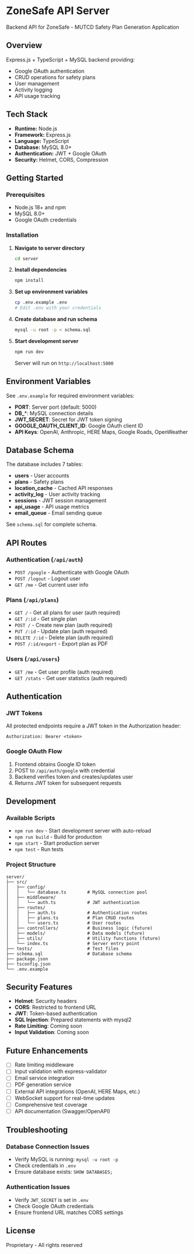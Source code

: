 # ZoneSafe API Server

Backend API for ZoneSafe - MUTCD Safety Plan Generation Application

## Overview

Express.js + TypeScript + MySQL backend providing:
- Google OAuth authentication
- CRUD operations for safety plans
- User management
- Activity logging
- API usage tracking

## Tech Stack

- **Runtime:** Node.js
- **Framework:** Express.js
- **Language:** TypeScript
- **Database:** MySQL 8.0+
- **Authentication:** JWT + Google OAuth
- **Security:** Helmet, CORS, Compression

## Getting Started

### Prerequisites

- Node.js 18+ and npm
- MySQL 8.0+
- Google OAuth credentials

### Installation

1. **Navigate to server directory**
   ```bash
   cd server
   ```

2. **Install dependencies**
   ```bash
   npm install
   ```

3. **Set up environment variables**
   ```bash
   cp .env.example .env
   # Edit .env with your credentials
   ```

4. **Create database and run schema**
   ```bash
   mysql -u root -p < schema.sql
   ```

5. **Start development server**
   ```bash
   npm run dev
   ```
   Server will run on `http://localhost:5000`

## Environment Variables

See `.env.example` for required environment variables:

- **PORT**: Server port (default: 5000)
- **DB_***: MySQL connection details
- **JWT_SECRET**: Secret for JWT token signing
- **GOOGLE_OAUTH_CLIENT_ID**: Google OAuth client ID
- **API Keys**: OpenAI, Anthropic, HERE Maps, Google Roads, OpenWeather

## Database Schema

The database includes 7 tables:
- **users** - User accounts
- **plans** - Safety plans
- **location_cache** - Cached API responses
- **activity_log** - User activity tracking
- **sessions** - JWT session management
- **api_usage** - API usage metrics
- **email_queue** - Email sending queue

See `schema.sql` for complete schema.

## API Routes

### Authentication (`/api/auth`)

- `POST /google` - Authenticate with Google OAuth
- `POST /logout` - Logout user
- `GET /me` - Get current user info

### Plans (`/api/plans`)

- `GET /` - Get all plans for user (auth required)
- `GET /:id` - Get single plan
- `POST /` - Create new plan (auth required)
- `PUT /:id` - Update plan (auth required)
- `DELETE /:id` - Delete plan (auth required)
- `POST /:id/export` - Export plan as PDF

### Users (`/api/users`)

- `GET /me` - Get user profile (auth required)
- `GET /stats` - Get user statistics (auth required)

## Authentication

### JWT Tokens

All protected endpoints require a JWT token in the Authorization header:
```
Authorization: Bearer <token>
```

### Google OAuth Flow

1. Frontend obtains Google ID token
2. POST to `/api/auth/google` with credential
3. Backend verifies token and creates/updates user
4. Returns JWT token for subsequent requests

## Development

### Available Scripts

- `npm run dev` - Start development server with auto-reload
- `npm run build` - Build for production
- `npm start` - Start production server
- `npm test` - Run tests

### Project Structure

```
server/
├── src/
│   ├── config/
│   │   └── database.ts        # MySQL connection pool
│   ├── middleware/
│   │   └── auth.ts            # JWT authentication
│   ├── routes/
│   │   ├── auth.ts            # Authentication routes
│   │   ├── plans.ts           # Plan CRUD routes
│   │   └── users.ts           # User routes
│   ├── controllers/           # Business logic (future)
│   ├── models/                # Data models (future)
│   ├── utils/                 # Utility functions (future)
│   └── index.ts               # Server entry point
├── tests/                     # Test files
├── schema.sql                 # Database schema
├── package.json
├── tsconfig.json
└── .env.example
```

## Security Features

- **Helmet**: Security headers
- **CORS**: Restricted to frontend URL
- **JWT**: Token-based authentication
- **SQL Injection**: Prepared statements with mysql2
- **Rate Limiting**: Coming soon
- **Input Validation**: Coming soon

## Future Enhancements

- [ ] Rate limiting middleware
- [ ] Input validation with express-validator
- [ ] Email service integration
- [ ] PDF generation service
- [ ] External API integrations (OpenAI, HERE Maps, etc.)
- [ ] WebSocket support for real-time updates
- [ ] Comprehensive test coverage
- [ ] API documentation (Swagger/OpenAPI)

## Troubleshooting

### Database Connection Issues

- Verify MySQL is running: `mysql -u root -p`
- Check credentials in `.env`
- Ensure database exists: `SHOW DATABASES;`

### Authentication Issues

- Verify `JWT_SECRET` is set in `.env`
- Check Google OAuth credentials
- Ensure frontend URL matches CORS settings

## License

Proprietary - All rights reserved
